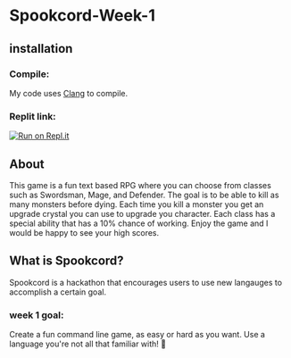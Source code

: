 # Spookcord-Week-1

## installation 

### Compile:
My code uses [Clang](https://clang.llvm.org/get_started.html) to compile.

### Replit link:
[![Run on Repl.it](https://replit.com/badge/github/Flow-Glow/Spookcord-Week-1)](https://replit.com/@Wolf218Pack/Spookcord-Week1?v=1)

## About
This game is a fun text based RPG where you can choose from classes such as Swordsman, Mage, and Defender. The goal is to be able to kill as many monsters before dying. Each time you kill a monster you get an upgrade crystal you can use to upgrade you character. Each class has a special ability that has a 10% chance of working. Enjoy the game and I would be happy to see your high scores.  

## What is Spookcord?
Spookcord is a hackathon that encourages users to use new langauges to accomplish a certain goal.

### week 1 goal:
Create a fun command line game, as easy or hard as you want. Use a language you're not all that familiar with! 🎃
